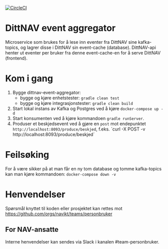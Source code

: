 [![CircleCI](https://circleci.com/gh/navikt/dittnav-event-aggregator.svg?style=svg)](https://circleci.com/gh/navikt/dittnav-event-aggregator)

# DittNAV event aggregator

Microservice som brukes for å lese inn eventer fra DittNAV sine kafka-topics, og lagrer disse i DittNAV sin 
event-cache (database). DittNAV-api henter ut eventer per bruker fra denne event-cache-en for å serve 
DittNAV (frontend).

# Kom i gang
1. Bygge dittnav-event-aggregator:
    * bygge og kjøre enhetstester: `gradle clean test`
    * bygge og kjøre integrasjonstester: `gradle clean build`
2. Start lokal instans av Kafka og Postgres ved å kjøre `docker-compose up -d`
3. Start konsumenten ved å kjøre kommandoen `gradle runServer`.
4. Produser et beskjedsevent ved å gjøre en `post` mot endepunktet `http://localhost:8093/produce/beskjed`, 
f.eks. ´curl -X POST -v http://localhost:8093/produce/beskjed´

# Feilsøking
For å være sikker på at man får en ny tom database og tomme kafka-topics kan man kjøre kommandoen: `docker-compose down -v`

# Henvendelser

Spørsmål knyttet til koden eller prosjektet kan rettes mot https://github.com/orgs/navikt/teams/personbruker

## For NAV-ansatte

Interne henvendelser kan sendes via Slack i kanalen #team-personbruker.
